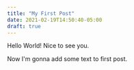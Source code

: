 ```yaml
---
title: "My First Post"
date: 2021-02-19T14:50:40-05:00
draft: true
---
```


Hello World! Nice to see you.

Now I'm gonna add some text to first post. 

